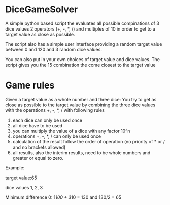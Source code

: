 # DiceGameSolver
A simple python based script the evaluates all possible compinations of 3 dice values 2 operators (+, -, *, /) and multiples of 10
in order to get to a target value as close as possible.

The script also has a simple user interface providing a random target value between 0 and 120 and
3 random dice values.

You can also put in your own choices of target value and dice values.
The script gives you the 15 combination the come closest to the target value

# Game rules
Given a target value as a whole number and three dice:
You try to get as close as possible to the target value by combining the three dice values with the operations +, -, *, /
with following rules
1. each dice can only be used once
2. all dice have to be used
3. you can multiply the value of a dice with any factor 10^n
4. operations +, -, *, / can only be used once
5. calculation of the result follow the order of operation (no priority of * or / and no brackets allowed)
6. all results, also the interim results, need to be whole numbers and greater or equal to zero.

Example:

target value:65

dice values 1, 2, 3

Minimum difference 0: 1*100 + 3*10 = 130 and 130/2 = 65
